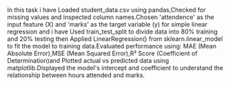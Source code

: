 In this task i have Loaded student_data.csv using pandas,Checked for missing values and inspected column names.Chosen 'attendence' as the input feature (X) and 'marks' as the target variable (y) for simple linear regression and i have Used train_test_split to divide data into 80% training and 20% testing then Applied LinearRegression() from sklearn.linear_model to fit the model to training data.Evaluated performance using:
MAE (Mean Absolute Error),MSE (Mean Squared Error),R² Score (Coefficient of Determination)and Plotted actual vs predicted data using matplotlib.Displayed the model's intercept and coefficient to understand the relationship between hours attended and marks.

